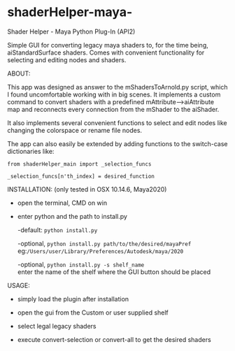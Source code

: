 # shaderHelper-maya-
Shader Helper - Maya Python Plug-In (API2)


Simple GUI for converting legacy maya shaders to, for the time being, aiStandardSurface shaders.
Comes with convenient functionality for selecting and editing nodes and shaders.

ABOUT:

This app was designed as answer to the mShadersToArnold.py script, which I found uncomfortable working with in big scenes.
It implements a custom command to convert shaders with a predefined mAttribute-->aiAttribute map and
reconnects every connection from the mShader to the aiShader.

It also implements several convenient functions to select and edit nodes like changing the colorspace or rename file nodes.

The app can also easily be extended by adding functions to the switch-case dictionaries like:

```
from shaderHelper_main import _selection_funcs

_selection_funcs[n'th_index] = desired_function
```


INSTALLATION: 
(only tested in OSX 10.14.6, Maya2020)
  
  - open the terminal, CMD on win
  
  - enter python and the path to install.py
  
    -default: `python install.py`
  
  
    -optional, `python install.py path/to/the/desired/mayaPref`   eg:`/Users/user/Library/Preferences/Autodesk/maya/2020`
    
    
    -optional, `python install.py -s shelf_name`   
    enter the name of the shelf where the GUI button should be placed



USAGE:

  - simply load the plugin after installation
  
  - open the gui from the Custom or user supplied shelf
  
  - select legal legacy shaders
  
  - execute convert-selection or convert-all to get the desired shaders
  
  
 
  
 
